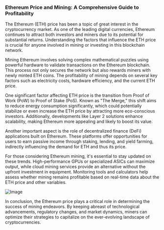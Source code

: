 ### Ethereum Price and Mining: A Comprehensive Guide to Profitability

The Ethereum (ETH) price has been a topic of great interest in the cryptocurrency market. As one of the leading digital currencies, Ethereum continues to attract both investors and miners due to its potential for substantial returns. Understanding the factors that influence the ETH price is crucial for anyone involved in mining or investing in this blockchain network.

Mining Ethereum involves solving complex mathematical puzzles using powerful hardware to validate transactions on the Ethereum blockchain. This process not only secures the network but also rewards miners with newly minted ETH coins. The profitability of mining depends on several key factors such as electricity costs, hardware efficiency, and the current ETH price.

One significant factor affecting ETH price is the transition from Proof of Work (PoW) to Proof of Stake (PoS). Known as "The Merge," this shift aims to reduce energy consumption significantly, which could potentially stabilize or even increase the ETH price by attracting more eco-conscious investors. Additionally, developments like Layer 2 solutions enhance scalability, making Ethereum more appealing and likely to boost its value.

Another important aspect is the role of decentralized finance (DeFi) applications built on Ethereum. These platforms offer opportunities for users to earn passive income through staking, lending, and yield farming, indirectly influencing the demand for ETH and thus its price.

For those considering Ethereum mining, it's essential to stay updated on these trends. High-performance GPUs or specialized ASICs can maximize output, while cloud mining services provide an alternative without the upfront investment in equipment. Monitoring tools and calculators help assess whether mining remains profitable based on real-time data about the ETH price and other variables.

![Image](https://github.com/user-attachments/assets/31692037-0104-4703-abd1-696b6a7dd41b)

In conclusion, the Ethereum price plays a critical role in determining the success of mining endeavors. By keeping abreast of technological advancements, regulatory changes, and market dynamics, miners can optimize their strategies to capitalize on the ever-evolving landscape of cryptocurrencies.